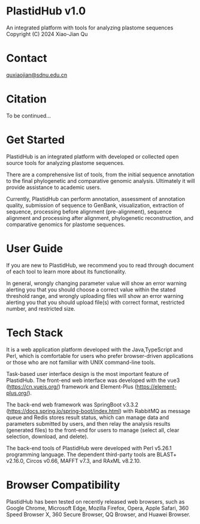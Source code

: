 # PlastidHub v1.0<br />
An integrated platform with tools for analyzing plastome sequences<br />
Copyright (C) 2024 Xiao-Jian Qu<br />

# Contact<br />
quxiaojian@sdnu.edu.cn<br />

# Citation<br />
To be continued...<br />

# Get Started<br />
PlastidHub is an integrated platform with developed or collected open source tools for analyzing plastome sequences.<br />

There are a comprehensive list of tools, from the initial sequence annotation to the final phylogenetic and comparative genomic analysis. Ultimately it will provide assistance to academic users.<br />

Currently, PlastidHub can perform annotation, assessment of annotation quality, submission of sequence to GenBank, visualization, extraction of sequence, processing before alignment (pre-alignment), sequence alignment and processing after alignment, phylogenetic reconstruction, and comparative genomics for plastome sequences.<br />

# User Guide<br />
If you are new to PlastidHub, we recommend you to read through document of each tool to learn more about its functionality.<br />

In general, wrongly changing parameter value will show an error warning alerting you that you should choose a correct value within the stated threshold range, and wrongly uploading files will show an error warning alerting you that you should upload file(s) with correct format, restricted number, and restricted size.<br />

# Tech Stack<br />
It is a web application platform developed with the Java,TypeScript and Perl, which is comfortable for users who prefer browser-driven applications or those who are not familiar with UNIX command-line tools.<br />

Task-based user interface design is the most important feature of PlastidHub. The front-end web interface was developed with the vue3 (https://cn.vuejs.org/) framework and Element-Plus (https://element-plus.org/).<br />

The back-end web framework was SpringBoot v3.3.2 (https://docs.spring.io/spring-boot/index.html) with RabbitMQ as message queue and Redis stores result status, which can manage data and parameters submitted by users, and then relay the analysis results (generated files) to the front-end for users to manage (select all, clear selection, download, and delete).<br />

The back-end tools of PlastidHub were developed with Perl v5.26.1 programming language. The dependent third-party tools are BLAST+ v2.16.0, Circos v0.66, MAFFT v7.3, and RAxML v8.2.10.<br />

# Browser Compatibility<br />
PlastidHub has been tested on recently released web browsers, such as Google Chrome, Microsoft Edge, Mozilla Firefox, Opera, Apple Safari, 360 Speed Browser X, 360 Secure Browser, QQ Browser, and Huawei Browser.<br />
